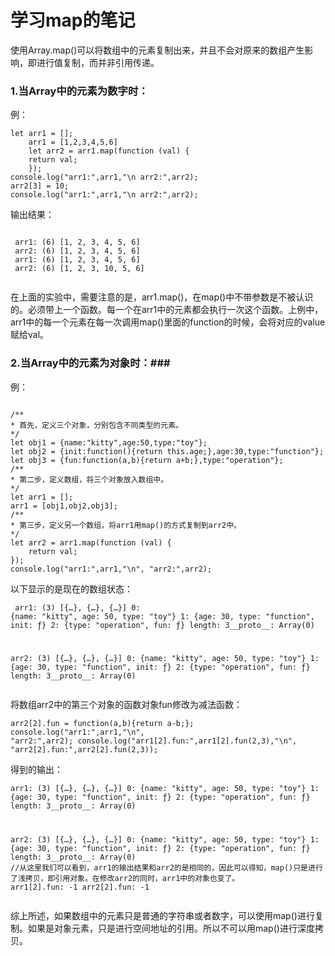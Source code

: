 # 学习map的笔记 #
使用Array.map()可以将数组中的元素复制出来，并且不会对原来的数组产生影响，即进行值复制，而并非引用传递。
### 1.当Array中的元素为数字时： ###

例：
<pre><code>let arr1 = [];
    arr1 = [1,2,3,4,5,6]
    let arr2 = arr1.map(function (val) {
	return val;
    });
console.log("arr1:",arr1,"\n arr2:",arr2);
arr2[3] = 10;
console.log("arr1:",arr1,"\n arr2:",arr2);
</code></pre>
输出结果：
 <pre><code>
 arr1: (6) [1, 2, 3, 4, 5, 6] 
 arr2: (6) [1, 2, 3, 4, 5, 6]
 arr1: (6) [1, 2, 3, 4, 5, 6] 
 arr2: (6) [1, 2, 3, 10, 5, 6]
 </pre></code>
在上面的实验中，需要注意的是，arr1.map()，在map()中不带参数是不被认识的。必须带上一个函数。每一个在arr1中的元素都会执行一次这个函数。上例中，arr1中的每一个元素在每一次调用map()里面的function的时候，会将对应的value赋给val。

### 2.当Array中的元素为对象时：###

例：
<pre><code>
/**
* 首先，定义三个对象，分别包含不同类型的元素。
*/
let obj1 = {name:"kitty",age:50,type:"toy"};
let obj2 = {init:function(){return this.age;},age:30,type:"function"};
let obj3 = {fun:function(a,b){return a+b;},type:"operation"};
/**
* 第二步，定义数组，将三个对象放入数组中。
*/
let arr1 = [];
arr1 = [obj1,obj2,obj3];
/**
* 第三步，定义另一个数组，将arr1用map()的方式复制到arr2中。
*/
let arr2 = arr1.map(function (val) {
	return val;
});
console.log("arr1:",arr1,"\n", "arr2:",arr2);
</code></pre>
以下显示的是现在的数组状态：
<code><pre>
arr1: (3) [{…}, {…}, {…}]
0: {name: "kitty", age: 50, type: "toy"}
1: {age: 30, type: "function", init: ƒ}
2: {type: "operation", fun: ƒ}
length: 3__proto__: Array(0) 

arr2: (3) [{…}, {…}, {…}]
0: {name: "kitty", age: 50, type: "toy"}
1: {age: 30, type: "function", init: ƒ}
2: {type: "operation", fun: ƒ}
length: 3__proto__: Array(0)
</code></pre>
将数组arr2中的第三个对象的函数对象fun修改为减法函数：
<code><pre>
arr2[2].fun = function(a,b){return a-b;};
console.log("arr1:",arr1,"\n", "arr2:",arr2);
console.log("arr1[2].fun:",arr1[2].fun(2,3),"\n", "arr2[2].fun:",arr2[2].fun(2,3));
</code></pre>
得到的输出：
<code><pre>
arr1: (3) [{…}, {…}, {…}]
0: {name: "kitty", age: 50, type: "toy"}
1: {age: 30, type: "function", init: ƒ}
2: {type: "operation", fun: ƒ}
length: 3__proto__: Array(0) 

arr2: (3) [{…}, {…}, {…}]
0: {name: "kitty", age: 50, type: "toy"}
1: {age: 30, type: "function", init: ƒ}
2: {type: "operation", fun: ƒ}
length: 3__proto__: Array(0)
//从这里我们可以看到，arr1的输出结果和arr2的是相同的，因此可以得知，map()只是进行了浅拷贝，即引用对象。在修改arr2的同时，arr1中的对象也变了。
arr1[2].fun: -1 
arr2[2].fun: -1
</code></pre>

综上所述，如果数组中的元素只是普通的字符串或者数字，可以使用map()进行复制。如果是对象元素，只是进行空间地址的引用。所以不可以用map()进行深度拷贝。
